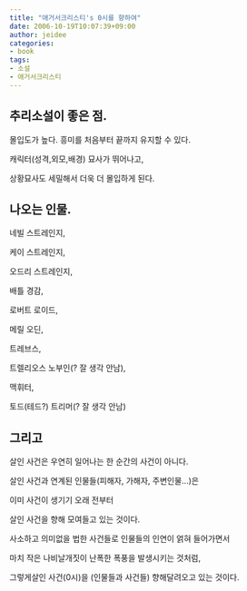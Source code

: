 ```yaml
---
title: "애거서크리스티's 0시를 향하여"
date: 2006-10-19T10:07:39+09:00
author: jeidee
categories:
- book
tags:
- 소설
- 애거서크리스티
---
```


## 추리소설이 좋은 점.

 

몰입도가 높다. 흥미를 처음부터 끝까지 유지할 수 있다.

캐릭터(성격,외모,배경) 묘사가 뛰어나고,

상황묘사도 세밀해서 더욱 더 몰입하게 된다.

 

## 나오는 인물.

 

네빌 스트레인지,

케이 스트레인지,

오드리 스트레인지,

배틀 경감,

로버트 로이드,

메릴 오딘,

트레브스,

트렐리오스 노부인(? 잘 생각 안남),

맥휘터,

토드(테드?) 트리머(? 잘 생각 안남)


## 그리고

살인 사건은 우연히 일어나는 한 순간의 사건이 아니다.

살인 사건과 연계된 인물들(피해자, 가해자, 주변인물...)은

이미 사건이 생기기 오래 전부터

살인 사건을 향해 모여들고 있는 것이다.

사소하고 의미없을 법한 사건들로 인물들의 인연이 얽혀 들어가면서

마치 작은 나비날개짓이 난폭한 폭풍을 발생시키는 것처럼,

그렇게살인 사건(0시)을 (인물들과 사건들) 향해달려오고 있는 것이다.

 